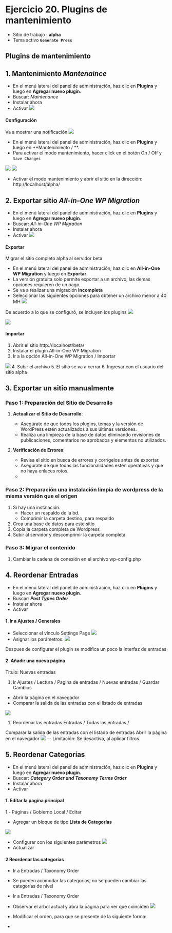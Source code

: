 # Ejercicio 20.  Plugins de mantenimiento

- Sitio de trabajo : **alpha**
- Tema activo **`Generate Press`**

## Plugins de mantenimiento


## 1. Mantenimiento  _Mantenaince_
- En el menú lateral del panel de administración, haz clic en **Plugins** y luego en **Agregar nuevo plugin**.
- Buscar: _Maintenance_
- Instalar ahora
- Activar
![](https://i.imgur.com/xloEfvN.png)

#### Configuración
Va a mostrar una notificación
![](https://i.imgur.com/us1vEcC.png)

- En el menú lateral del panel de administración, haz clic en **Plugins** y luego en **Mantenimiento / **.
- Para activar el modo mantenimiento, hacer click en el botón  On / Off y  `Save Changes`

![](https://i.imgur.com/GA8ouVO.png)
![](https://i.imgur.com/AFOwCA5.png)

- Activar el modo mantenimiento y abrir el sitio en la dirección: http://localhost/alpha/

## 2. Exportar sitio _All-in-One WP Migration_
- En el menú lateral del panel de administración, haz clic en **Plugins** y luego en **Agregar nuevo plugin**.
- Buscar: _All-in-One WP Migration_
- Instalar ahora
- Activar
![](https://i.imgur.com/j9GbP0w.png)


#### Exportar
Migrar el sitio completo alpha al servidor beta

- En el menú lateral del panel de administración, haz clic en **All-in-One WP Migration** y luego en **Exportar**.
- La versión gratuita solo permite exportar a un archivo, las demas opciones requieren de un pago.
- Se va a realizar una migración **incompleta**
- Seleccionar las siguientes opciones para obtener un archivo menor a 40 MH
![](https://i.imgur.com/2JHsLyH.png)

De acuerdo a lo que se configuró, se incluyen los plugins
![](https://i.imgur.com/JSeHURY.png)

![](https://i.imgur.com/2lw2sSe.png)

#### Importar
1. Abrir el sitio http://localhost/beta/
2. Instalar el plugin All-in-One WP Migration
3. Ir a la opción  All-in-One WP Migration / Importar

![](https://i.imgur.com/buha0px.png)
4. Subir el archivo
5. El sitio se va a cerrar
6. Ingresar con el usuario del sitio alpha


## 3. Exportar  un sitio manualmente

### Paso 1: Preparación del Sitio de Desarrollo

1.  **Actualizar el Sitio de Desarrollo**:
    
    -   Asegúrate de que todos los plugins, temas y la versión de WordPress estén actualizados a sus últimas versiones.
    -   Realiza una limpieza de la base de datos eliminando revisiones de publicaciones, comentarios no aprobados y elementos no utilizados.
2.  **Verificación de Errores**:
    
    -   Revisa el sitio en busca de errores y corrígelos antes de exportar.
    -   Asegúrate de que todas las funcionalidades estén operativas y que no haya enlaces rotos.
    - 

### Paso 2: Preparación una instalación limpia de wordpress de la misma versión que el origen
1. Si hay  una instalación. 
	- Hacer un respaldo de la bd.
	- Comprimir la carpeta destino, para respaldo
2. Crea una base de datos para este sitio
3. Copia la carpeta completa de Wordpress
4. Subir al servidor y descomprimir la carpeta completa

### Paso 3: Migrar el contenido
1. Cambiar la cadena de conexión en el archivo wp-config.php

##  4. Reordenar Entradas
- En el menú lateral del panel de administración, haz clic en **Plugins** y luego en **Agregar nuevo plugin**.
- Buscar: _**Post Types Order**_
- Instalar ahora
- Activar

#### 1. Ir a Ajustes / Generales
- Seleccionar el vínculo Settings Page 
![](https://i.imgur.com/nRTaUf9.png)
- Asignar los parámetros:
![](https://i.imgur.com/YW1fKUV.png)

Despues de configurar el plugin se modifica un poco la interfaz  de entradas



#### 2. Añadir una nueva página
Titulo:  Nuevas entradas

1.  Ir Ajustes / Lectura / Pagina de entradas / Nuevas entradas / Guardar Cambios
- Abrir la página en el navegador
- Comparar la salida de las entradas con el listado de entradas

![](https://i.imgur.com/3Q2LZYL.png)

1.  Reordenar las entradas Entradas / Todas las entradas / 


Comparar la salida de las entradas con el listado de entradas
Abrir la página en el navegador
![](https://i.imgur.com/abNh9kV.png)
-- Limitación: Se desactiva, al aplicar filtros



##  5. Reordenar Categorías
- En el menú lateral del panel de administración, haz clic en **Plugins** y luego en **Agregar nuevo plugin**.
- Buscar: _**Category Order and Taxonomy Terms Order**_
- Instalar ahora
- Activar
#### 1. Editar la pagina principal
1.- Páginas  / Gobierno Local / Editar
- Agregar un bloque de tipo  **Lista de Categorías**

![](https://i.imgur.com/Qqzyk6H.png)
- Configurar con los siguientes parámetros
![](https://i.imgur.com/ABgssEk.png)
- Actualizar


#### 2 Reordenar las categorías
- Ir a Entradas / Taxonomy Order
- Se pueden acomodar las categorias, no se pueden cambiar las categorías de nivel

- Ir a Entradas / Taxonomy Order
- Observar el arbol actual y abra la página para ver que coinciden
![](https://i.imgur.com/wK7UcbI.png)

- Modificar el orden, para que se presente de la siguiente forma:
- 










<!--stackedit_data:
eyJoaXN0b3J5IjpbMTk0MTA4MDcxMiwxNjgzNzk3MTUyLDE4NT
Q0MTA5MjIsLTMwNDQ3OTQyNyw4MTYxOTM3MDcsLTI2NDE3MjAy
NCwtODk1MjgzMDgwLDUwMzU5NDc0MCwtMzA1ODAyNjQ3LC00OD
U3NDM3MTVdfQ==
-->